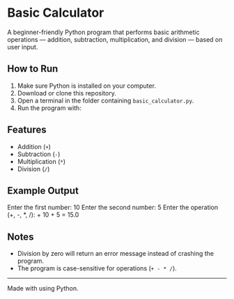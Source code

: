 # Basic Calculator 

A beginner-friendly Python program that performs basic arithmetic operations — addition, subtraction, multiplication, and division — based on user input.

##  How to Run

1. Make sure Python is installed on your computer.
2. Download or clone this repository.
3. Open a terminal in the folder containing `basic_calculator.py`.
4. Run the program with:

##  Features
- Addition (`+`)
- Subtraction (`-`)
- Multiplication (`*`)
- Division (`/`)

##  Example Output
Enter the first number: 10
Enter the second number: 5
Enter the operation (+, -, *, /): +
10 + 5 = 15.0


##  Notes
- Division by zero will return an error message instead of crashing the program.
- The program is case-sensitive for operations (`+ - * /`).

---
Made with  using Python.

